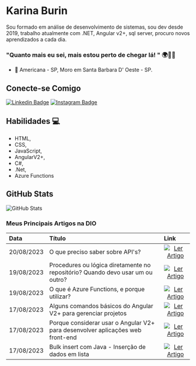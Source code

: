 
<!--
**KarinaBurin/KarinaBurin** is a ✨ _special_ ✨ repository because its `README.md` (this file) appears on your GitHub profile.
-->

# Karina Burin
Sou formado em análise de desenvolvimento de sistemas, sou dev desde 2019, trabalho atualmente com .NET, Angular v2+, sql server, procuro novos aprendizados a cada dia.

### 	"Quanto mais eu sei, mais estou perto de chegar lá! " 🌍💪🏻
- 📍  Americana - SP, Moro em Santa Barbara D' Oeste - SP.

## Conecte-se Comigo
[![Linkedin Badge](https://img.shields.io/badge/-Karina%20Burin-0e76a8?style=flat-square&logo=Linkedin&logoColor=white&link=https://www.linkedin.com/in/karina-burin-29571ba0/)](https://www.linkedin.com/in/karina-burin-29571ba0/) 
[![Instagram Badge](https://img.shields.io/badge/-@KarinaBurin-a9319b?style=flat-square&logo=Instagram&logoColor=white&link=https://www.instagram.com/karinaburin/?hl=pt-br)](https://www.instagram.com/karinaburin/?hl=pt-br)

## Habilidades 💻
- HTML,
- CSS,
- JavaScript,
- AngularV2+,
- C#,
- .Net,
- Azure Functions

## GitHub Stats
![GitHub Stats](https://github-readme-stats.vercel.app/api?username=karinaburin&theme=transparent&bg_color=000&border_color=30A3DC&show_icons=true&icon_color=30A3DC&title_color=a9319b&text_color=FFF)



### Meus Principais Artigos na DIO
<table>
  <thead>
    <tr align="left">
      <th>Data</th>
      <th>Título</th>
      <th>Link</th>
    </tr>
  </thead>
  <tbody align="left">
    <tr>
      <td>20/08/2023</td>
      <td>O que preciso saber sobre API's?</td>
      <td align="center">
        <a href="https://web.dio.me/articles/o-que-preciso-saber-sobre-apis?back=%2Farticles&page=1&order=oldest">
           <img align="center" alt="Ler Artigo" src="https://img.shields.io/badge/Ler%20Artigo-30A3DC?style=for-the-badge">
        </a>
      </td>
    </tr>
    <tr>
      <td>19/08/2023</td>
      <td>Procedures ou lógica diretamente no repositório? Quando devo usar um ou outro?</td>
      <td align="center">
        <a href="https://web.dio.me/articles/procedures-ou-logica-diretamente-no-repositorio-quando-devo-usar-um-ou-outro?back=%2Farticles&page=1&order=oldest">
           <img align="center" alt="Ler Artigo" src="https://img.shields.io/badge/Ler%20Artigo-a9319b?style=for-the-badge">
        </a>
      </td>
    </tr>
    <tr>
      <td>19/08/2023</td>
      <td>O que é Azure Functions, e porque utilizar?</td>
      <td align="center">
        <a href="https://web.dio.me/articles/o-que-e-azure-functions-e-porque-utilizar?back=%2Farticles&page=1&order=oldest">
           <img align="center" alt="Ler Artigo" src="https://img.shields.io/badge/Ler%20Artigo-30A3DC?style=for-the-badge">
        </a>
      </td>    
    </tr>
    <tr>
      <td>17/08/2023</td>
      <td>Alguns comandos básicos do Angular V2+ para gerenciar projetos</td>
      <td align="center">
        <a href="https://web.dio.me/articles/alguns-comando-basicos-do-angular-v2-para-gerenciar-projetos?back=%2Farticles&page=1&order=oldest">
           <img align="center" alt="Ler Artigo" src="https://img.shields.io/badge/Ler%20Artigo-a9319b?style=for-the-badge">
        </a>
      </td>
    </tr>
    <tr>
      <td>17/08/2023</td>
      <td>Porque considerar usar o Angular V2+ para desenvolver aplicações web front-end</td>
      <td align="center">
        <a href="https://web.dio.me/articles/porque-considerar-usar-o-angular-v2-para-desenvolver-aplicacoes-web-front-end?back=%2Farticles&page=1&order=oldest">
           <img align="center" alt="Ler Artigo" src="https://img.shields.io/badge/Ler%20Artigo-30A3DC?style=for-the-badge">
        </a>
      </td>    
    </tr>
     <tr>
      <td>17/08/2023</td>
      <td>Bulk insert com Java - Inserção de dados em lista</td>
      <td align="center">
        <a href="https://web.dio.me/articles/bulk-insert-com-java-insercao-de-dados-em-lista?back=%2Farticles&page=1&order=oldest">
           <img align="center" alt="Ler Artigo" src="https://img.shields.io/badge/Ler%20Artigo-a9319b?style=for-the-badge">
        </a>
      </td>
    </tr>
  </tbody>
  <tfoot></tfoot>
</table>
